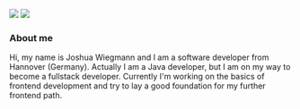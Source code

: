 <a href="https://joshuaw.de"><img src="https://img.shields.io/badge/Website-joshuaw.de-blue"/></a>
<img src="https://raw.githubusercontent.com/joxw1/joxw1/master/assets/img/screen.gif"/>
### About me
Hi, my name is Joshua Wiegmann and I am a software developer from Hannover (Germany). Actually I am a Java developer, but I am on my way to become a fullstack developer. Currently I'm working on the basics of frontend development and try to lay a good foundation for my further frontend path.



<!-- Wer bin ich, was kann ich, wo will ich hin -->

<!-- Stärkenprofil als Bild? -->

<!-- Link zur Website -->

<!-- Form für Kontakt? -->

<!--
**joxw1/joxw1** is a ✨ _special_ ✨ repository because its `README.md` (this file) appears on your GitHub profile.

Here are some ideas to get you started:

- 🔭 I’m currently working on ...
- 🌱 I’m currently learning ...
- 👯 I’m looking to collaborate on ...
- 🤔 I’m looking for help with ...
- 💬 Ask me about ...
- 📫 How to reach me: ...
- 😄 Pronouns: ...
- ⚡ Fun fact: ...
-->